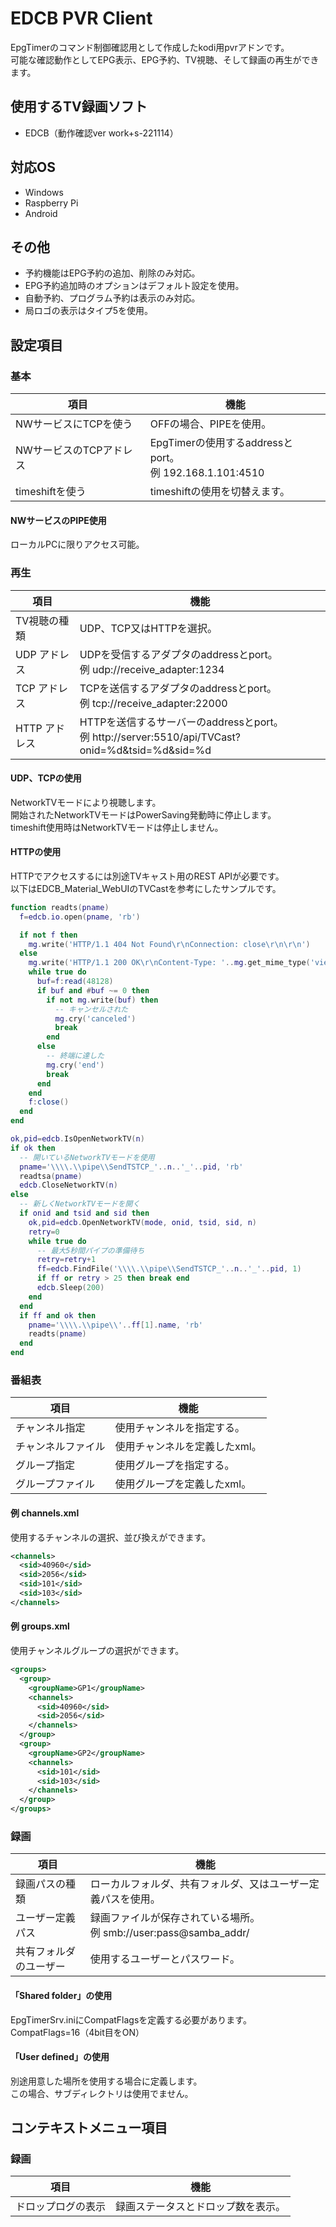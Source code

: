 # EDCB PVR Client
EpgTimerのコマンド制御確認用として作成したkodi用pvrアドンです。  
可能な確認動作としてEPG表示、EPG予約、TV視聴、そして録画の再生ができます。  

## 使用するTV録画ソフト
 - EDCB（動作確認ver work+s-221114）

## 対応OS
 - Windows
 - Raspberry Pi
 - Android

## その他
 - 予約機能はEPG予約の追加、削除のみ対応。
 - EPG予約追加時のオプションはデフォルト設定を使用。
 - 自動予約、プログラム予約は表示のみ対応。
 - 局ロゴの表示はタイプ5を使用。

## 設定項目
### 基本
| 項目 | 機能 |
----|----
| NWサービスにTCPを使う | OFFの場合、PIPEを使用。 |
| NWサービスのTCPアドレス | EpgTimerの使用するaddressとport。<br>例 192.168.1.101:4510 |
| timeshiftを使う | timeshiftの使用を切替えます。 |

#### NWサービスのPIPE使用
ローカルPCに限りアクセス可能。

### 再生
| 項目 | 機能 |
----|----
| TV視聴の種類 | UDP、TCP又はHTTPを選択。 |
| UDP アドレス | UDPを受信するアダプタのaddressとport。<br>例 udp://receive_adapter:1234 |
| TCP アドレス | TCPを送信するアダプタのaddressとport。<br>例 tcp://receive_adapter:22000 |
| HTTP アドレス | HTTPを送信するサーバーのaddressとport。<br>例 http://server:5510/api/TVCast?onid=%d&tsid=%d&sid=%d |

#### UDP、TCPの使用
NetworkTVモードにより視聴します。  
開始されたNetworkTVモードはPowerSaving発動時に停止します。  
timeshift使用時はNetworkTVモードは停止しません。  

#### HTTPの使用
HTTPでアクセスするには別途TVキャスト用のREST APIが必要です。  
以下はEDCB_Material_WebUIのTVCastを参考にしたサンプルです。  

```lua
function readts(pname)
  f=edcb.io.open(pname, 'rb')

  if not f then
    mg.write('HTTP/1.1 404 Not Found\r\nConnection: close\r\n\r\n')
  else
    mg.write('HTTP/1.1 200 OK\r\nContent-Type: '..mg.get_mime_type('viewts')..'\r\nContent-Disposition: filename=viewts\r\nConnection: close\r\n\r\n')
    while true do
      buf=f:read(48128)
      if buf and #buf ~= 0 then
        if not mg.write(buf) then
          -- キャンセルされた
          mg.cry('canceled')
          break
        end
      else
        -- 終端に達した
        mg.cry('end')
        break
      end
    end
    f:close()
  end
end

ok,pid=edcb.IsOpenNetworkTV(n)
if ok then
  -- 開いているNetworkTVモードを使用
  pname='\\\\.\\pipe\\SendTSTCP_'..n..'_'..pid, 'rb'
  readtsa(pname)
  edcb.CloseNetworkTV(n)
else
  -- 新しくNetworkTVモードを開く
  if onid and tsid and sid then
    ok,pid=edcb.OpenNetworkTV(mode, onid, tsid, sid, n)
    retry=0
    while true do
      -- 最大5秒間パイプの準備待ち
      retry=retry+1
      ff=edcb.FindFile('\\\\.\\pipe\\SendTSTCP_'..n..'_'..pid, 1)
      if ff or retry > 25 then break end
      edcb.Sleep(200)
    end
  end
  if ff and ok then
    pname='\\\\.\\pipe\\'..ff[1].name, 'rb'
    readts(pname)
  end
end
```

### 番組表
| 項目 | 機能 |
----|----
| チャンネル指定 | 使用チャンネルを指定する。 |
| チャンネルファイル | 使用チャンネルを定義したxml。 |
| グループ指定 | 使用グループを指定する。 |
| グループファイル | 使用グループを定義したxml。 |

#### 例 channels.xml
使用するチャンネルの選択、並び換えができます。  

```xml
<channels>
  <sid>40960</sid>
  <sid>2056</sid>
  <sid>101</sid>
  <sid>103</sid>
</channels>
```
#### 例 groups.xml
使用チャンネルグループの選択ができます。  

```xml
<groups>
  <group>
	<groupName>GP1</groupName>
	<channels>
	  <sid>40960</sid>
	  <sid>2056</sid>
	</channels>
  </group>
  <group>
	<groupName>GP2</groupName>
	<channels>
	  <sid>101</sid>
	  <sid>103</sid>
	</channels>
  </group>
</groups>
```

### 録画
| 項目 | 機能 |
----|----
| 録画パスの種類 | ローカルフォルダ、共有フォルダ、又はユーザー定義パスを使用。 |
| ユーザー定義パス | 録画ファイルが保存されている場所。<br>例 smb://user:pass@samba_addr/ |
| 共有フォルダのユーザー | 使用するユーザーとパスワード。 |

#### 「Shared folder」の使用
EpgTimerSrv.iniにCompatFlagsを定義する必要があります。  
CompatFlags=16（4bit目をON）  

#### 「User defined」の使用
別途用意した場所を使用する場合に定義します。  
この場合、サブディレクトリは使用でません。  

## コンテキストメニュー項目
### 録画
| 項目 | 機能 |
----|----
| ドロップログの表示 | 録画ステータスとドロップ数を表示。 |

